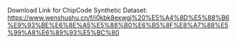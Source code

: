 Download Link for ChipCode Synthetic Dataset: https://www.wenshushu.cn/f/i0kbk8exwgj%20%E5%A4%8D%E5%88%B6%E9%93%BE%E6%8E%A5%E5%88%B0%E6%B5%8F%E8%A7%88%E5%99%A8%E6%89%93%E5%BC%80